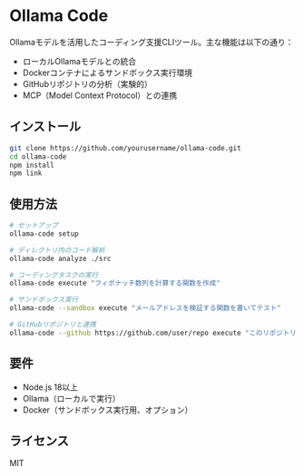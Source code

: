 # Ollama Code

Ollamaモデルを活用したコーディング支援CLIツール。主な機能は以下の通り：

- ローカルOllamaモデルとの統合
- Dockerコンテナによるサンドボックス実行環境
- GitHubリポジトリの分析（実験的）
- MCP（Model Context Protocol）との連携

## インストール

```bash
git clone https://github.com/yourusername/ollama-code.git
cd ollama-code
npm install
npm link
```

## 使用方法

```bash
# セットアップ
ollama-code setup

# ディレクトリ内のコード解析
ollama-code analyze ./src

# コーディングタスクの実行
ollama-code execute "フィボナッチ数列を計算する関数を作成"

# サンドボックス実行
ollama-code --sandbox execute "メールアドレスを検証する関数を書いてテスト"

# GitHubリポジトリと連携
ollama-code --github https://github.com/user/repo execute "このリポジトリにテストを追加"
```

## 要件

- Node.js 18以上
- Ollama（ローカルで実行）
- Docker（サンドボックス実行用、オプション）

## ライセンス

MIT
